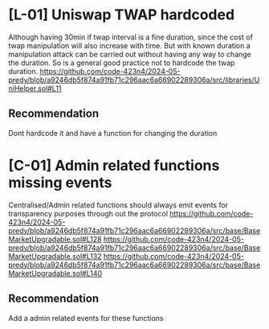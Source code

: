 # [L-01] Uniswap TWAP hardcoded
Although having 30min if twap interval is a fine duration, since the cost of twap manipulation will also increase with time. But with known duration a manipulation attack can be carried out without having any way to change the duration. So is a general good practice not to hardcode the twap duration.
https://github.com/code-423n4/2024-05-predy/blob/a9246db5f874a91fb71c296aac6a66902289306a/src/libraries/UniHelper.sol#L11
## Recommendation
Dont hardcode it and have a function for changing the duration
# [C-01] Admin related functions missing events
Centralised/Admin related functions should always emit events for transparency purposes through out the protocol
https://github.com/code-423n4/2024-05-predy/blob/a9246db5f874a91fb71c296aac6a66902289306a/src/base/BaseMarketUpgradable.sol#L128
https://github.com/code-423n4/2024-05-predy/blob/a9246db5f874a91fb71c296aac6a66902289306a/src/base/BaseMarketUpgradable.sol#L132
https://github.com/code-423n4/2024-05-predy/blob/a9246db5f874a91fb71c296aac6a66902289306a/src/base/BaseMarketUpgradable.sol#L140
## Recommendation
Add a admin related events for these functions